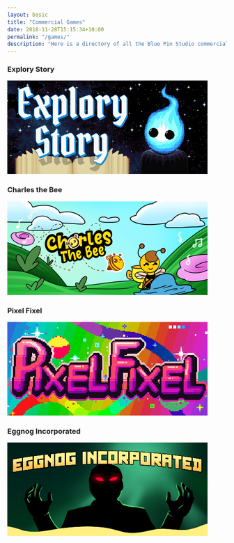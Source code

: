 ```yaml
---
layout: basic
title: "Commercial Games"
date: 2018-11-28T15:15:34+10:00
permalink: "/games/"
description: "Here is a directory of all the Blue Pin Studio commercial games!"
---
```

### Explory Story ###
![Explory Story](/assets/images/games/exploryheader.jpg)
### Charles the Bee ###
![Charles the Bee](/assets/images/games/charlesheader.jpg)
### Pixel Fixel ###
![Pixel Fixel](/assets/images/games/pixelheader.jpg)
### Eggnog Incorporated ###
![Eggnog Incorporated](/assets/images/games/eggnogheader.jpg)
